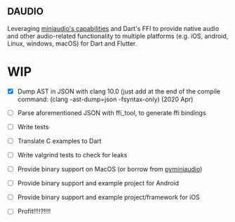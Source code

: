 DAUDIO
------

Leveraging [miniaudio's capabilities](https://github.com/dr-soft/miniaudio) and Dart's FFI to provide native audio and other audio-related functionality to multiple platforms (e.g. iOS, android, Linux, windows, macOS) for Dart and Flutter. 

WIP
===

- [x] Dump AST in JSON with clang 10.0 (just add at the end of the compile command: (clang -ast-dump=json -fsyntax-only) (2020 Apr)
- [ ] Parse aforementioned JSON with ffi_tool, to generate ffi bindings
- [ ] Write tests
- [ ] Translate C examples to Dart
- [ ] Write valgrind tests to check for leaks
- [ ] Provide binary support on MacOS (or borrow from [pyminiaudio](https://github.com/irmen/pyminiaudio))
- [ ] Provide binary support and example project for Android
- [ ] Provide binary support and example project/framework for iOS
- [ ] Profit!!!!?!!!!

